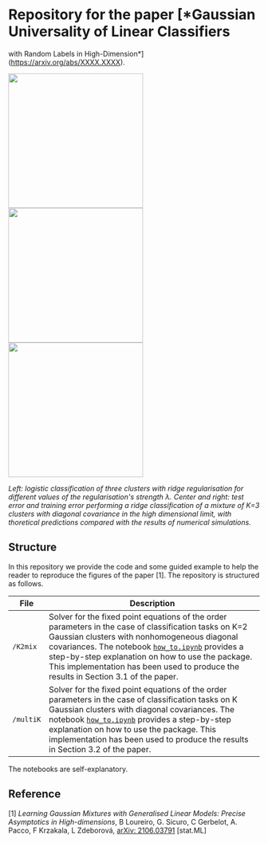 # Repository for the paper [*Gaussian Universality of Linear Classifiers
with Random Labels in High-Dimension*](https://arxiv.org/abs/XXXX.XXXX).

<p float="left">
  <img src="https://github.com/gsicuro/GaussMixtureProject/blob/main/plots/animation_logistic.gif" height="270" />
  <img src="https://github.com/gsicuro/GaussMixtureProject/blob/main/plots/GenErr.jpg" height="270">
  <img src="https://github.com/gsicuro/GaussMixtureProject/blob/main/plots/TrainErr.jpg" height="270">
</p>

*Left: logistic classification of three clusters with ridge regularisation for different values of the regularisation's strength λ. Center and right: test error and training error performing a ridge classification of a mixture of K=3 clusters with diagonal covariance in the high dimensional limit, with thoretical predictions compared with the results of numerical simulations.*

## Structure

In this repository we provide the code and some guided example to help the reader to reproduce the figures of the paper [1]. The repository is structured as follows.

| File                          | Description                                                                                                                                                    |
|-------------------------------|----------------------------------------------------------------------------------------------------------------------------------------------------------------|
| ```/K2mix``` | Solver for the fixed point equations of the order parameters in the case of classification tasks on K=2 Gaussian clusters with nonhomogeneous diagonal covariances. The notebook [```how_to.ipynb```](https://github.com/gsicuro/GaussMixtureProject/blob/main/K2mix/how_to.ipynb) provides a step-by-step explanation on how to use the package. This implementation has been used to produce the results in Section 3.1 of the paper.           |
| ```/multiK``` | Solver for the fixed point equations of the order parameters in the case of classification tasks on K Gaussian clusters with diagonal covariances. The notebook [```how_to.ipynb```](https://github.com/gsicuro/GaussMixtureProject/blob/main/multiK/how_to.ipynb) provides a step-by-step explanation on how to use the package. This implementation has been used to produce the results in Section 3.2 of the paper.                                     |

The notebooks are self-explanatory.

## Reference

[1] *Learning Gaussian Mixtures with Generalised Linear Models: Precise Asymptotics in High-dimensions*,
B Loureiro, G. Sicuro, C Gerbelot, A. Pacco, F Krzakala, L Zdeborová, [arXiv: 2106.03791](https://arxiv.org/abs/2106.03791) [stat.ML]
